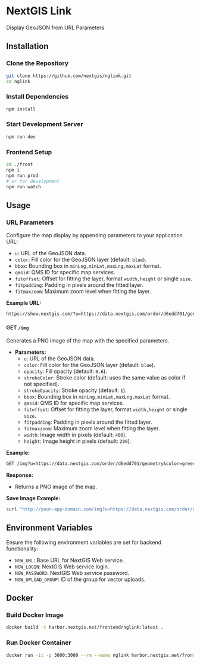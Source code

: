 # NextGIS Link

Display GeoJSON from URL Parameters

## Installation

### Clone the Repository

```bash
git clone https://github.com/nextgis/nglink.git
cd nglink
```

### Install Dependencies

```bash
npm install
```

### Start Development Server

```bash
npm run dev
```

### Frontend Setup

```bash
cd ./front
npm i
npm run prod
# or for development
npm run watch
```

## Usage

### URL Parameters

Configure the map display by appending parameters to your application URL:

- `u`: URL of the GeoJSON data.
- `color`: Fill color for the GeoJSON layer (default: `blue`).
- `bbox`: Bounding box in `minLng,minLat,maxLng,maxLat` format.
- `qmsid`: QMS ID for specific map services.
- `fitoffset`: Offset for fitting the layer, format `width,height` or single `size`.
- `fitpadding`: Padding in pixels around the fitted layer.
- `fitmaxzoom`: Maximum zoom level when fitting the layer.

**Example URL:**

```txt
https://show.nextgis.com/?u=https://data.nextgis.com/order/d6edd701/geometry&color=red&padding=50&fitpadding=10
```

#### GET `/img`

Generates a PNG image of the map with the specified parameters.

- **Parameters:**
  - `u`: URL of the GeoJSON data.
  - `color`: Fill color for the GeoJSON layer (default: `blue`).
  - `opacity`: Fill opacity (default: `0.6`).
  - `strokeColor`: Stroke color (default: uses the same value as color if not specified).
  - `strokeOpacity`: Stroke opacity (default: `1`).
  - `bbox`: Bounding box in `minLng,minLat,maxLng,maxLat` format.
  - `qmsid`: QMS ID for specific map services.
  - `fitoffset`: Offset for fitting the layer, format `width,height` or single `size`.
  - `fitpadding`: Padding in pixels around the fitted layer.
  - `fitmaxzoom`: Maximum zoom level when fitting the layer.
  - `width`: Image width in pixels (default: `400`).
  - `height`: Image height in pixels (default: `200`).

**Example:**

```txt
GET /img?u=https://data.nextgis.com/order/d6edd701/geometry&color=green&width=800&height=600
```

**Response:**

- Returns a PNG image of the map.

**Save Image Example:**

```bash
curl "http://your-app-domain.com/img?u=https://data.nextgis.com/order/d6edd701/geometry&color=green&width=800&height=600" --output map.png
```

## Environment Variables

Ensure the following environment variables are set for backend functionality:

- `NGW_URL`: Base URL for NextGIS Web service.
- `NGW_LOGIN`: NextGIS Web service login.
- `NGW_PASSWORD`: NextGIS Web service password.
- `NGW_UPLOAD_GROUP`: ID of the group for vector uploads.

## Docker

### Build Docker Image

```bash
docker build -t harbor.nextgis.net/frontend/nglink:latest .
```

### Run Docker Container

```bash
docker run -it -p 3000:3000 --rm --name nglink harbor.nextgis.net/frontend/nglink:latest
```
